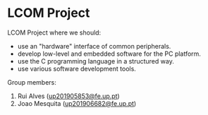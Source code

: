 # LCOM Project

LCOM Project where we should:

- use an "hardware" interface of common peripherals. 
- develop low-level and embedded software for the PC platform.
- use the C programming language in a structured way.
- use various software development tools.

Group members:

1. Rui Alves (up201905853@fe.up.pt)
2. Joao Mesquita (up201906682@fe.up.pt)
